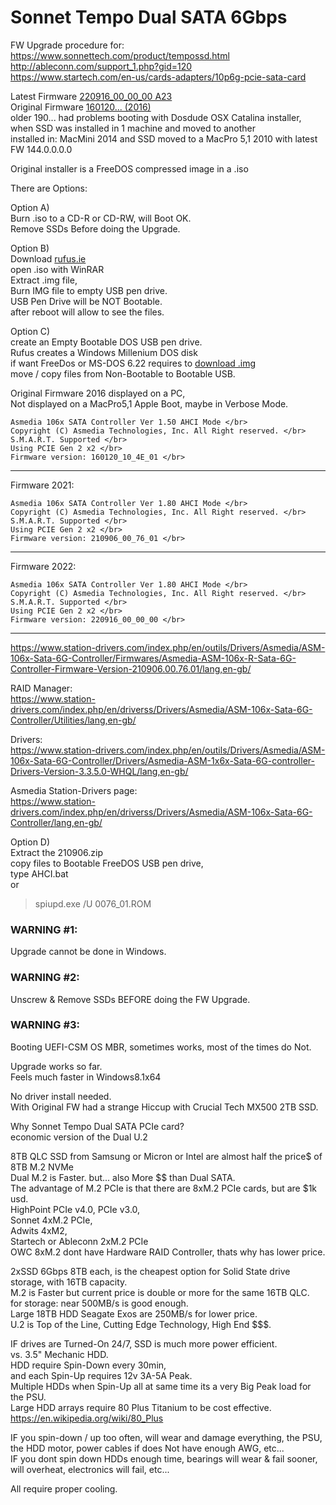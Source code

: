 # Sonnet Tempo Dual SATA 6Gbps </br>

FW Upgrade procedure for:  </br>
https://www.sonnettech.com/product/tempossd.html </br>
http://ableconn.com/support_1.php?gid=120 </br>
https://www.startech.com/en-us/cards-adapters/10p6g-pcie-sata-card </br>

Latest Firmware [220916_00_00_00 A23](http://ableconn.com/upload/ASM1062-FW_220916-RE1062.A23.zip) </br>
Original Firmware [160120... (2016)](https://www.sonnettech.com/support/downloads/software/tempossdfwupdater100.zip) </br>
older 190... had problems booting with Dosdude OSX Catalina installer, when SSD was installed in 1 machine and moved to another </br>
installed in: MacMini 2014 and SSD moved to a MacPro 5,1 2010 with latest FW 144.0.0.0.0 </br>

Original installer is a FreeDOS compressed image in a .iso </br>

There are Options: </br>

Option A) </br>
Burn .iso to a CD-R or CD-RW, will Boot OK. </br>
Remove SSDs Before doing the Upgrade. </br>

Option B)  </br>
Download [rufus.ie](https://rufus.ie) </br>
open .iso with WinRAR </br>
Extract .img file, </br>
Burn IMG file to empty USB pen drive. </br>
USB Pen Drive will be NOT Bootable. </br>
after reboot will allow to see the files. </br>

Option C)  </br>
create an Empty Bootable DOS USB pen drive. </br>
Rufus creates a Windows Millenium DOS disk </br>
if want FreeDos or MS-DOS 6.22 requires to [download .img](https://www.allbootdisks.com/download/dos.html)  </br>
move / copy files from Non-Bootable to Bootable USB. </br>

Original Firmware 2016 displayed on a PC, </br>
Not displayed on a MacPro5,1 Apple Boot, maybe in Verbose Mode. </br>
```
Asmedia 106x SATA Controller Ver 1.50 AHCI Mode </br>
Copyright (C) Asmedia Technologies, Inc. All Right reserved. </br>
S.M.A.R.T. Supported </br>
Using PCIE Gen 2 x2 </br>
Firmware version: 160120_10_4E_01 </br>
```

------

Firmware 2021: </br>
```
Asmedia 106x SATA Controller Ver 1.80 AHCI Mode </br>
Copyright (C) Asmedia Technologies, Inc. All Right reserved. </br>
S.M.A.R.T. Supported </br>
Using PCIE Gen 2 x2 </br>
Firmware version: 210906_00_76_01 </br>
```

-----

Firmware 2022: </br>
```
Asmedia 106x SATA Controller Ver 1.80 AHCI Mode </br>
Copyright (C) Asmedia Technologies, Inc. All Right reserved. </br>
S.M.A.R.T. Supported </br>
Using PCIE Gen 2 x2 </br>
Firmware version: 220916_00_00_00 </br>
```

-----

https://www.station-drivers.com/index.php/en/outils/Drivers/Asmedia/ASM-106x-Sata-6G-Controller/Firmwares/Asmedia-ASM-106x-R-Sata-6G-Controller-Firmware-Version-210906.00.76.01/lang,en-gb/ </br>

RAID Manager: </br>
https://www.station-drivers.com/index.php/en/driverss/Drivers/Asmedia/ASM-106x-Sata-6G-Controller/Utilities/lang,en-gb/ </br>

Drivers: </br>
https://www.station-drivers.com/index.php/en/outils/Drivers/Asmedia/ASM-106x-Sata-6G-Controller/Drivers/Asmedia-ASM-1x6x-Sata-6G-controller-Drivers-Version-3.3.5.0-WHQL/lang,en-gb/ </br>

Asmedia Station-Drivers page: </br>
https://www.station-drivers.com/index.php/en/driverss/Drivers/Asmedia/ASM-106x-Sata-6G-Controller/lang,en-gb/ </br>

Option D) </br>
Extract the 210906.zip </br>
copy files to Bootable FreeDOS USB pen drive, </br>
type AHCI.bat </br>
or  </br>
> spiupd.exe /U 0076_01.ROM </br>

### WARNING #1: </br>
Upgrade cannot be done in Windows. </br>

### WARNING #2: </br>
Unscrew & Remove SSDs BEFORE doing the FW Upgrade. </br>

### WARNING #3: </br>
Booting UEFI-CSM OS MBR, sometimes works, most of the times do Not. </br>

Upgrade works so far. </br>
Feels much faster in Windows8.1x64 </br>

No driver install needed. </br>
With Original FW had a strange Hiccup with Crucial Tech MX500 2TB SSD. </br>

Why Sonnet Tempo Dual SATA PCIe card? </br>
economic version of the Dual U.2 </br>

8TB QLC SSD from Samsung or Micron or Intel are almost half the price$ of 8TB M.2 NVMe </br>
Dual M.2 is Faster. but... also More $$ than Dual SATA. </br>
The advantage of M.2 PCIe is that there are 8xM.2 PCIe cards, but are $1k usd. </br>
HighPoint PCIe v4.0, PCIe v3.0,  </br>
Sonnet 4xM.2 PCIe, </br>
Adwits 4xM2, </br>
Startech or Ableconn 2xM.2 PCIe </br>
OWC 8xM.2 dont have Hardware RAID Controller, thats why has lower price. </br>

2xSSD 6Gbps 8TB each, is the cheapest option for Solid State drive storage, with 16TB capacity. </br>
M.2 is Faster but current price is double or more for the same 16TB QLC. </br>
for storage: near 500MB/s is good enough. </br>
Large 18TB HDD Seagate Exos are 250MB/s for lower price. </br>
U.2 is Top of the Line, Cutting Edge Technology, High End $$$. </br>

IF drives are Turned-On 24/7, SSD is much more power efficient. </br>
vs. 3.5" Mechanic HDD. </br>
HDD require Spin-Down every 30min, </br>
and each Spin-Up requires 12v 3A-5A Peak. </br>
Multiple HDDs when Spin-Up all at same time its a very Big Peak load for the PSU. </br>
Large HDD arrays require 80 Plus Titanium to be cost effective. </br>
https://en.wikipedia.org/wiki/80_Plus </br>

IF you spin-down / up too often, will wear and damage everything, the PSU, the HDD motor, power cables if does Not have enough AWG, etc... </br>
IF you dont spin down HDDs enough time, bearings will wear & fail sooner, will overheat, electronics will fail, etc... </br>

All require proper cooling. </br>
